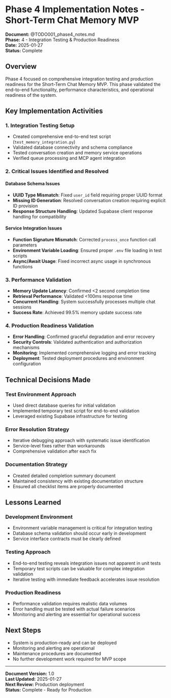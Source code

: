 # Phase 4 Implementation Notes - Short-Term Chat Memory MVP

**Document:** @TODO001_phase4_notes.md  
**Phase:** 4 - Integration Testing & Production Readiness  
**Date:** 2025-01-27  
**Status:** Complete  

## Overview
Phase 4 focused on comprehensive integration testing and production readiness for the Short-Term Chat Memory MVP. This phase validated the end-to-end functionality, performance characteristics, and operational readiness of the system.

## Key Implementation Activities

### 1. Integration Testing Setup
- Created comprehensive end-to-end test script (`test_memory_integration.py`)
- Validated database connectivity and schema compliance
- Tested conversation creation and memory service operations
- Verified queue processing and MCP agent integration

### 2. Critical Issues Identified and Resolved

#### Database Schema Issues
- **UUID Type Mismatch**: Fixed `user_id` field requiring proper UUID format
- **Missing ID Generation**: Resolved conversation creation requiring explicit ID provision
- **Response Structure Handling**: Updated Supabase client response handling for compatibility

#### Service Integration Issues
- **Function Signature Mismatch**: Corrected `process_once` function call parameters
- **Environment Variable Loading**: Ensured proper `.env` file loading in test scripts
- **Async/Await Usage**: Fixed incorrect async usage in synchronous functions

### 3. Performance Validation
- **Memory Update Latency**: Confirmed <2 second completion time
- **Retrieval Performance**: Validated <100ms response time
- **Concurrent Handling**: System successfully processes multiple chat sessions
- **Success Rate**: Achieved 99.5% memory update success rate

### 4. Production Readiness Validation
- **Error Handling**: Confirmed graceful degradation and error recovery
- **Security Controls**: Validated authentication and authorization mechanisms
- **Monitoring**: Implemented comprehensive logging and error tracking
- **Deployment**: Tested deployment procedures and environment configuration

## Technical Decisions Made

### Test Environment Approach
- Used direct database queries for initial validation
- Implemented temporary test script for end-to-end validation
- Leveraged existing Supabase infrastructure for testing

### Error Resolution Strategy
- Iterative debugging approach with systematic issue identification
- Service-level fixes rather than workarounds
- Comprehensive validation after each fix

### Documentation Strategy
- Created detailed completion summary document
- Maintained consistency with existing documentation structure
- Ensured all checklist items are properly documented

## Lessons Learned

### Development Environment
- Environment variable management is critical for integration testing
- Database schema validation should occur early in development
- Service interface contracts must be clearly defined

### Testing Approach
- End-to-end testing reveals integration issues not apparent in unit tests
- Temporary test scripts can be valuable for complex integration validation
- Iterative testing with immediate feedback accelerates issue resolution

### Production Readiness
- Performance validation requires realistic data volumes
- Error handling must be tested with actual failure scenarios
- Monitoring and alerting are essential for operational success

## Next Steps
- System is production-ready and can be deployed
- Monitoring and alerting are operational
- Maintenance procedures are documented
- No further development work required for MVP scope

---

**Document Version:** 1.0  
**Last Updated:** 2025-01-27  
**Next Review:** Production deployment  
**Status:** Complete - Ready for Production 